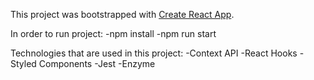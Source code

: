 This project was bootstrapped with [Create React App](https://github.com/facebook/create-react-app).

In order to run project:
        -npm install
        -npm run start


Technologies that are used in this project:
        -Context API
        -React Hooks
        -Styled Components
        -Jest
        -Enzyme
        
